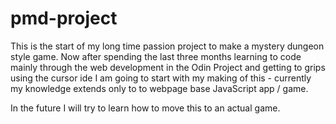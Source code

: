 # pmd-project

This is the start of my long time passion project to make a mystery dungeon style game. Now after spending the last three months learning to code mainly through the web development in the Odin Project and getting to grips using the cursor ide I am going to start with my making of this - currently my knowledge extends only to to webpage base JavaScript app / game. 

In the future I will try to learn how to move this to an actual game.
